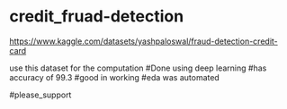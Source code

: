 # credit_fruad-detection

https://www.kaggle.com/datasets/yashpaloswal/fraud-detection-credit-card


use this dataset for the computation 
#Done using deep learning
#has accuracy of 99.3
#good in working
#eda was automated

#please_support
